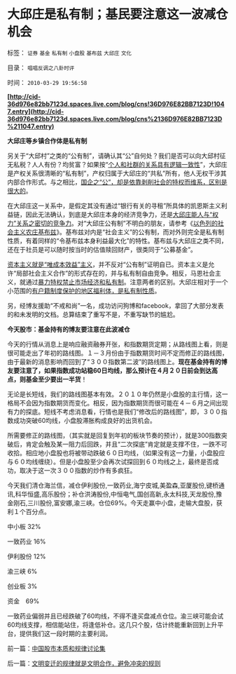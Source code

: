 # 大邱庄是私有制；基民要注意这一波减仓机会

标签： `证券` `基金` `私有制` `小盘股` `基布兹` `大邱庄` `文化` 

目录： `唱唱反调之八卦时评`

时间： `2010-03-29 19:56:58`

**[http://cid-36d976e82bb7123d.spaces.live.com/blog/cns!36D976E82BB7123D!1047.entry](http://cid-36d976e82bb7123d.spaces.live.com/blog/cns%2136D976E82BB7123D%211047.entry)**

**大邱庄等乡镇合作体是私有制**

另关于“大邱村”之类的“公有制”，请确认其“公”自何处？我们是否可以向大邱村征无私税？人人有份？均贫富？如果按“[个人和社群的关系具有逻辑一致性](../../../2010/3/10/社会进化论中人类行为的内外一致性.md)”，大邱庄是产权关系很清晰的“私有制”，产权归属于大邱庄的“共私”所有，他人无权干涉其内部合作形式。与之相比，[国企之“公”，却是依靠剥削社会的特权而维系，区别是很大的](../../../2010/2/12/国企产权改革的两个步骤.md)。

在大邱庄这一关系中，是假定其没有通过“银行有关的寻租”所具体的凯恩斯主义利益链，因此无法确认，到底是大邱庄本身的经济竞争力，还是[大邱庄能人与“权力”关系之密切的竞争力](../../../2009/8/14/特权民企距离俄国式寡头有多远？.md)。对“大邱庄公有制”不明白的朋友，请参考《[以色列的社会主义农庄基布兹](../../../2009/6/25/社会主义生产实践和马恩主义的社会军事化色彩.md)》。基布兹对内是“社会主义”的公有制，而对外则完全是私有制性质，有着同样的“令基布兹本身利益最大化”的特性。基布兹与大邱庄之类不同，还在于社员是可以随时按当时的估值赎回财产，很类同于“公募基金”。

[资本主义就是“唯成本效益”主义](../../../2009/10/30/社会主义，资本主义和公民主义.md)，并不反对“公有制”证明自已。资本主义是允许“局部社会主义合作”的形式存在的，并与私有制自由竞争。相反，马恩社会主义，就通过[暴力特权禁止市场经济和私有制](../../../2010/3/28/市场经济去特权化！根治私有制和国民福衹缺失.md)。注意两者的区别。大邱庄相对于一个小范围的[有户籍制度保护的地区福利体，是私有制性质](../../../2009/9/1/为什么地方财政社会保障排外是理所当然的.md)。

另，经博友援助“不戒和尚”一名，成功访问狗博和facebook，拿回了大部分发表的和未发明的文档。总算结束了重写不是，不重写缺节的尴尬。

**今天股市：基金持有的博友要注意在此波减仓**

今天的行情从消息上是响应融资融券开张，和指数期货定期；从路线图上看，则是很可能走出了年初的路线图。１－３月份由于指数期货时间不定而修正的路线图，由于最新的消息影响而回到了“３００指数第二波”的路线图上。**现在基金持有的博友要注意了，如果指数成功站稳60日均线，那么预计在４月２０日前会到达高点，则基金至少要出一半货**！

无论是长短线，我们的路线图基本有效。２０１０年仍然是小盘股的主行情，这一格局不会因为指数期货而变化。相反，因为指数期货而很可能在４－６月之间出现有力的探底。短线不考虑消息看，行情也是我们“修改后的路线图”，即，３００指数成功突破60均线，小盘股滞胀构成良好的出货机会。

所需要修正的路线图，（其实就是回复到年初的板块节奏的预计），就是300指数突破后，肯定会触及某一阻力后回跌，并且“二次探底”肯定就是支撑不住，一跌不可收拾。相应地小盘股也将被带动跌破６０日均线，（如果没有这一力量，小盘股应与６０均线缠绕）。但是小盘股至少会再次试探回到６０均线之上，最终是否成功，取决于这一次３００指数的炒作有多疯狂。

今天我们清仓海兰信，减仓伊利股份,一致药业,海宁皮城,美盈森,亚厦股份,键桥通讯,科华恒盛,高乐股份；补仓洪涛股份,中恒电气,国创高新,永太科技,天龙股份,豫金刚石,三川股份,富安娜,渝三峡。仓位69%。今天走赢中小盘，走输大盘股，获利１个百分点。

中小板 32%

一致药业 16%

伊利股份 12%

渝三峡 6%

创业板 3%

资金　69%

一致药业偏弱并且已经跌破了60均线，不得不逢买盘减点仓位。渝三峡可能会试60均线支撑，相信能站住，将逢低补仓。这几只个股，估计终能重新回到上升平台，提供我们这一段时期的主要利润。



前一篇：[中国股市本质和规律讨论集](../../../2010/3/29/中国股市本质和规律讨论集.md)

后一篇：[文明变迁的规律就是文明合作，避免冲突的规则](../../../2010/3/29/文明变迁的规律就是文明合作，避免冲突的规则.md)